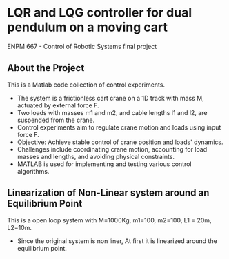 # LQR and LQG controller for dual pendulum on a moving cart
ENPM 667 - Control of Robotic Systems final project

## About the Project
This is a Matlab code collection of control experiments.

- The system is a frictionless cart crane on a 1D track with mass M, actuated by external force F.
- Two loads with masses m1 and m2, and cable lengths l1 and l2, are suspended from the crane.
- Control experiments aim to regulate crane motion and loads using input force F.
- Objective: Achieve stable control of crane position and loads' dynamics.
- Challenges include coordinating crane motion, accounting for load masses and lengths, and avoiding physical constraints.
- MATLAB is used for implementing and testing various control algorithms.

## Linearization of Non-Linear system around an Equilibrium Point

This is a open loop system with M=1000Kg, m1=100, m2=100, L1 = 20m, L2=10m.
- Since the original system is non liner, At first it is linearized around the equilibrium point.



